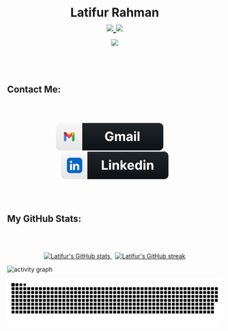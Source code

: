 <p align="center">
<h1 align="center">Latifur Rahman
  <br>
<a href="https://www.github.com/itsLatifur" target="_blank" rel="noreferrer">
  <img src="https://img.shields.io/github/followers/itsLatifur?logo=github&style=for-the-badge&color=0891b2&labelColor=1c1917" height="21px" />
</a>
<a href="https://www.github.com/itsLatifur" target="_blank" rel="noreferrer">
  <img src="https://komarev.com/ghpvc/?username=itsLatifur&label=Profile%20views&style=for-the-badge&color=0891b2&labelColor=1c1917" height="21px" />
</a>
  <br>
<a href="https://github.com/itsLatifur" align="center" style="text-align: center;">
  <img src="https://readme-typing-svg.herokuapp.com?lines=>+Web+Developer+and+Tech+Enthusiast+<;">
</a>
</h1> </p>

<br>
<br>

<!-- About Me -->

<!--
## About Me:
<p align="center"> I am a web-developer an undergraduate CSE student. </p>

<br>
<br>
-->

<!-- Contact Me -->
  
## Contact Me:

<br>
<br>

<p align="center">
<a href="mailto:itslatifur@gmail.com">
    <img src="https://github.com/smashik716/Icons/blob/main/Gmail.svg?style=for-the-badge&logo=GMail&logoColor=red">
</a> &nbsp; &nbsp; &nbsp;
<a href="https://www.linkedin.com/in/latifur">
  <img src="https://github.com/smashik716/Icons/blob/main/Linked%20in.svg?style=for-the-badge&logo=linkedin&logoColor=grey">
</a>
</p>

<br>
<br>

<!--
## Here's where you can find me:

<br>
<br>

<p align="center">
  <a href="https://codeforces.com/profile/dev.smashik">
    <img src="https://github.com/dev-smashik/Github-Profile-Items/blob/main/Github/Codeforces.svg" alt="codecforces" style="vertical-align:top; margin:4px; color: blue;">
  </a> &nbsp;&nbsp;&nbsp;

  <a href="https://www.codechef.com/users/dev_smashik">
    <img src="https://github.com/dev-smashik/Github-Profile-Items/blob/main/Github/Codechef.svg" alt="codechef" style="vertical-align:top; margin:4px; color: blue;">
  </a> &nbsp;&nbsp;&nbsp;

  <a href="https://www.hackerrank.com/profile/dev_smashik">
    <img src="https://github.com/dev-smashik/Github-Profile-Items/blob/main/Github/HackerRank.svg" alt="HackerRank" style="vertical-align:top; margin:4px; color: blue;">
  </a> &nbsp;&nbsp;&nbsp;
  
  <a href="https://leetcode.com/dev_smashik/">
    <img src="https://github.com/dev-smashik/Github-Profile-Items/blob/main/Github/Leetcode.svg" alt="LeetCode" style="vertical-align:top; margin:4px; color: blue;">
  </a> &nbsp;&nbsp;&nbsp;
  
  <a href="https://www.behance.net/smashik369">
    <img src="https://github.com/dev-smashik/Github-Profile-Items/blob/main/Github/Behance.svg" alt="Behance" style="vertical-align:top; margin:4px; color: blue;">
  </a> &nbsp;&nbsp;&nbsp;

<br>
<br>
-->

<!-- Skills -->

<!-- 
## My Skills:
  
```json
{
   "Proficient": ["Python", "Java", "C", "C++", "SQL", "HTML", "CSS", "JavaScript", "Flutter", "UI/UX Design"]
   "Familiar with": ["C++", "Python", "Dart"]
   "Operating System": ["Windows", "Linux - Kali Linux"]
   "Core Skills": ["Malware Analysis", "Open Source Intelligence(OSINT)", "Cryptography", "Memory Forensics", "Digital Forensics", "Metasploit Framework", "Competitive Programming and Problem Solving", "Machine Learning"]
   "Design Skills": ["User Interface/User Experience Design - Android/IOS Application, Web/Desktop Application ", "Graphics Design - Logo, Banner, Poster, Icon"]
   "Web development": ["Wordpress Theme Development & Customization"]
   "Writing Skills": ["Science and Technology based at Mohakash Bigyan O Projukti and Independent Content Writer"]
   "Leadership Skills": ["Co-Founder and Admin at Mohakash Bigyan O Projukti - Science Education Learning Platform"]
}
```

<br>
<br>  -->


## My GitHub Stats:
<!-- Github Status -->

<br>
<br>

<p align="center">
<a href="http://www.github.com/itsLatifur"><img src="https://github-readme-stats.vercel.app/api?username=itsLatifur&show_icons=true&hide=&count_private=true&title_color=0891b2&text_color=ffffff&icon_color=0891b2&bg_color=1c1917&hide_border=true&show_icons=true" alt="Latifur's GitHub stats" width="420px", height="120px", border-radius="20px"/>
</a> &nbsp;

<a href="http://www.github.com/itsLatifur">
    <img src="https://github-readme-streak-stats.herokuapp.com/?user=itsLatifur&stroke=0891b2&background=1c1917&ring=0891b2&fire=0891b2&currStreakNum=ffffff&currStreakLabel=0891b2&sideNums=ffffff&sideLabels=ffffff&dates=ffffff&hide_border=true" alt="Latifur's GitHub streak" width="420px", height="120px", border-radius="20px"/>
</a>

<br>

   ![activity graph](https://github-readme-activity-graph.vercel.app/graph?username=itsLatifur&theme=github-dark&custom_title=Latifur's%20Activity%20Graph&hide_border=true)

</p>

<p align="center"> <picture align="center">
  <source media="(prefers-color-scheme: dark)" srcset="https://raw.githubusercontent.com/manekinekko/manekinekko/output/github-snake-dark.svg">
  <source media="(prefers-color-scheme: light)" srcset="https://raw.githubusercontent.com/manekinekko/manekinekko/output/github-snake.svg">
  <img alt="github contribution grid snake animation" src="https://raw.githubusercontent.com/manekinekko/manekinekko/output/github-snake.svg">
</picture> </p>

<br>
<br>
